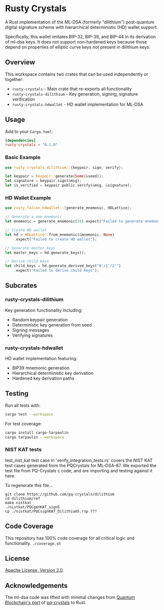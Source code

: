 # Rusty Crystals

A Rust implementation of the ML-DSA (formerly "dilithium") post-quantum digital signature scheme with hierarchical deterministic (HD) wallet support.

Specifically, this wallet imitates BIP-32, BIP-39, and BIP-44 in its derivation of ml-dsa keys. 
It does not support non-hardened keys because those depend on properties of elliptic curve keys not present in dilithium keys.


## Overview

This workspace contains two crates that can be used independently or together:

- `rusty-crystals` - Main crate that re-exports all functionality
- `rusty-crystals-dilithium` - Key generation, signing, signature verification
- `rusty-crystals-hdwallet` - HD wallet implementation for ML-DSA

## Usage

Add to your `Cargo.toml`:
```toml
[dependencies]
rusty-crystals = "0.1.0"
```

### Basic Example

```rust
use rusty_crystals_dilithium::{keypair, sign, verify};

let keypair = Keypair::generate(Some(&seed));
let signature = keypair.sign(&msg);
let is_verified = keypair.public.verify(&msg, &signature);
```

### HD Wallet Example

```rust
use rusty_falcon_hdwallet::{generate_mnemonic, HDLattice};

// Generate a new mnemonic
let mnemonic = generate_mnemonic(24).expect("Failed to generate mnemonic");

// Create HD wallet
let hd = HDLattice::from_mnemonic(&mnemonic, None)
    .expect("Failed to create HD wallet");

// Generate master keys
let master_keys = hd.generate_keys();

// Derive child keys
let child_keys = hd.generate_derived_keys("0'/1'/2'")
    .expect("Failed to derive child keys");
```

## Subcrates

### rusty-crystals-dilithium
Key generation functionality including:
- Random keypair generation
- Deterministic key generation from seed
- Signing messages
- Verifying signatures

### rusty-crystals-hdwallet
HD wallet implementation featuring:
- BIP39 mnemonic generation
- Hierarchical deterministic key derivation
- Hardened key derivation paths


## Testing

Run all tests with:

```bash
cargo test --workspace
```

For test coverage:

```bash
cargo install cargo-tarpaulin
cargo tarpaulin --workspace
```

### NIST KAT tests

test_nist_kat test case in 'verify_integration_tests.rs' covers the NIST KAT test cases generated from the PQCrystals 
for ML-DSA-87. We exported the test file from PQ-Crystals c code, and are importing and testing against it here. 

To regenerate this file...
```
git clone https://github.com/pq-crystals/dilithium
cd dilithium/ref
make nistkat
./nistkat/PQCgenKAT_sign5 
cp ./nistkat/PQCsignKAT_Dilithium5.rsp ???
```

## Code Coverage
This repository has 100% code coverage for all critical logic and functionality. 
```./coverage.sh```

## License

[Apache License, Version 2.0](LICENSE).

## Acknowledgements

The ml-dsa code was lifted with minimal changes from [Quantum Blockchain's port](https://github.com/Quantum-Blockchains/dilithium)
of [pq-crystals](https://github.com/pq-crystals/dilithium) to Rust.
